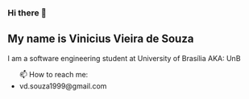 ### Hi there 👋
<h2> My name is Vinicius Vieira de Souza </h2>
<p>I am a software engineering student at University of Brasília AKA: UnB</p>
<ul>📫 How to reach me:
    <li>vd.souza1999@gmail.com</li>
</ul>

<!--
**faco400/faco400** is a ✨ _special_ ✨ repository because its `README.md` (this file) appears on your GitHub profile.

Here are some ideas to get you started:

- 🔭 I’m currently working on ...
- 🌱 I’m currently learning ...
- 👯 I’m looking to collaborate on ...
- 🤔 I’m looking for help with ...
- 💬 Ask me about ...
- 📫 How to reach me: ...
- 😄 Pronouns: ...
- ⚡ Fun fact: ...
-->
